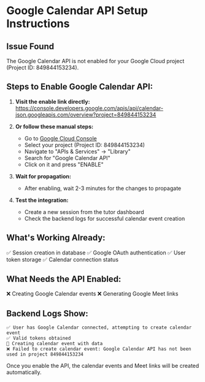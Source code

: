 # Google Calendar API Setup Instructions

## Issue Found
The Google Calendar API is not enabled for your Google Cloud project (Project ID: 849844153234).

## Steps to Enable Google Calendar API:

1. **Visit the enable link directly:**
   https://console.developers.google.com/apis/api/calendar-json.googleapis.com/overview?project=849844153234

2. **Or follow these manual steps:**
   - Go to [Google Cloud Console](https://console.cloud.google.com)
   - Select your project (Project ID: 849844153234)
   - Navigate to "APIs & Services" → "Library"
   - Search for "Google Calendar API"
   - Click on it and press "ENABLE"

3. **Wait for propagation:**
   - After enabling, wait 2-3 minutes for the changes to propagate

4. **Test the integration:**
   - Create a new session from the tutor dashboard
   - Check the backend logs for successful calendar event creation

## What's Working Already:
✅ Session creation in database
✅ Google OAuth authentication
✅ User token storage
✅ Calendar connection status

## What Needs the API Enabled:
❌ Creating Google Calendar events
❌ Generating Google Meet links

## Backend Logs Show:
```
✅ User has Google Calendar connected, attempting to create calendar event
✅ Valid tokens obtained
📅 Creating calendar event with data
❌ Failed to create calendar event: Google Calendar API has not been used in project 849844153234
```

Once you enable the API, the calendar events and Meet links will be created automatically.